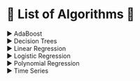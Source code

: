 # :large_blue_diamond: List of Algorithms :large_blue_diamond:
:arrow_forward: AdaBoost  
:arrow_forward: Decision Trees    
:arrow_forward: Linear Regression  
:arrow_forward: Logistic Regression  
:arrow_forward: Polynomial Regression  
:arrow_forward: Time Series
